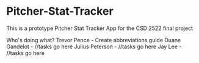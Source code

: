 # Pitcher-Stat-Tracker
This is a prototype Pitcher Stat Tracker App for the CSD 2522 final project

Who's doing what?
Trevor Pence - Create abbreviations guide
Duane Gandelot - //tasks go here
Julius Peterson - //tasks go here
Jay Lee - //tasks go here
